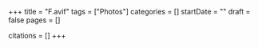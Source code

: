 +++
title = "F.avif"
tags = ["Photos"]
categories = []
startDate = ""
draft = false
pages = []

citations = []
+++
